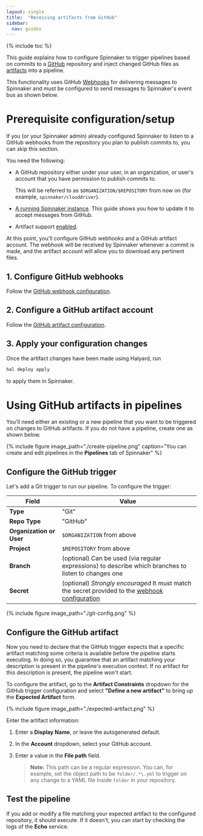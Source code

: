 ```yaml
---
layout: single
title:  "Receiving artifacts from GitHub"
sidebar:
  nav: guides
---
```


{% include toc %}

This guide explains how to configure Spinnaker to trigger pipelines based on
commits to a [GitHub](https://github.com) repository and inject changed GitHub
files as [artifacts](/reference/artifacts) into a pipeline.

This functionality uses GitHub
[Webhooks](https://developer.github.com/webhooks/) for delivering messages to
Spinnaker and must be configured to send messages to Spinnaker's event bus as
shown below.

# Prerequisite configuration/setup

If you (or your Spinnaker admin) already configured Spinnaker to listen to
a GitHub webhooks from the repository you plan to publish commits to, you can
skip this section.

You need the following:

* A GitHub repository either under your user, in an organization, or user's
  account that you have permission to publish commits to.

  This will be referred to as `$ORGANIZATION/$REPOSITORY` from now on (for
  example, `spinnaker/clouddriver`).

* [A running Spinnaker instance](/setup/install/). This guide shows you how to
  update it to accept messages from GitHub.
  
* Artifact support [enabled](/reference/artifacts-with-artifactsrewrite//#enabling-artifact-support).  


At this point, you'll configure GitHub webhooks and a GitHub artifact account.
The webhook will be received by Spinnaker whenever a commit is made, and the
artifact account will allow you to download any pertinent files.

## 1. Configure GitHub webhooks

Follow the [GitHub webhook configuration](/setup/triggers/github/).

## 2. Configure a GitHub artifact account

Follow the [GitHub artifact configuration](/setup/artifacts/github/).

## 3. Apply your configuration changes

Once the artifact changes have been made using Halyard, run

```bash
hal deploy apply
```

to apply them in Spinnaker.

# Using GitHub artifacts in pipelines

You'll need either an existing or a new pipeline that you want to be triggered
on changes to GitHub artifacts. If you do not have a pipeline, create one as shown
below.

{%
  include
  figure
  image_path="./create-pipeline.png"
  caption="You can create and edit pipelines in the __Pipelines__ tab of
  Spinnaker"
%}

## Configure the GitHub trigger

Let's add a Git trigger to run our pipeline. To configure the trigger:

| Field | Value |
|-------|-------|
| __Type__ | "Git" | 
| __Repo Type__ | "GitHub" |
| __Organization or User__  | `$ORGANIZATION` from above |
| __Project__ | `$REPOSITORY` from above |
| __Branch__ | (optional) Can be used (via regular expressions) to describe which branches to listen to changes one |
| __Secret__ | (optional) _Strongly encouraged_ It must match the secret provided to the [webhook configuration](/setup/triggers/github/#configuring-your-github-webhook) |

{%
  include
  figure
  image_path="./git-config.png"
%}

## Configure the GitHub artifact

Now you need to declare that the GitHub trigger expects that a specific artifact
matching some criteria is available before the pipeline starts executing. In
doing so, you guarantee that an artifact matching your description is present in
the pipeline's execution context. If no artifact for this description is present,
the pipeline won't start.

To configure the artifact, go to the __Artifact Constraints__ dropdown for the
GitHub trigger configuration and select __"Define a new artifact"__ to bring
up the __Expected Artifact__ form.

{%
  include
  figure
  image_path="./expected-artifact.png"
%}

Enter the artifact information:

1. Enter a __Display Name__, or leave the autogenerated default.

1. In the __Account__ dropdown, select your GitHub account.

1. Enter a value in the __File path__ field.

	 > __Note:__ This path can be a regular expression. You can, for example,
	 > set the object path to be `folder/.*\.yml` to trigger on any change to a
	 > YAML file inside `folder` in your repository.

## Test the pipeline

If you add or modify a file matching your expected artifact to the configured
repository, it should execute. If it doesn't, you can start by checking the
logs of the __Echo__ service.
